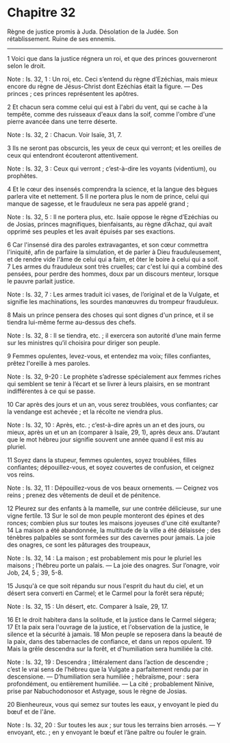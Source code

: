 # Chapitre 32

Règne de justice promis à Juda.
Désolation de la Judée.
Son rétablissement.
Ruine de ses ennemis.

***

1 Voici que dans la justice régnera un roi, et que des princes gouverneront selon le droit.

<span class="bible-note">Note : </span> Is. 32, 1 : Un roi, etc. Ceci s’entend du règne d’Ezéchias, mais mieux encore du règne de Jésus-Christ dont Ezéchias était la figure. ― Des princes ; ces princes représentent les apôtres.

2 Et chacun sera comme celui qui est à l'abri du vent, qui se cache à la tempête, comme des ruisseaux d'eaux dans la soif, comme l'ombre d'une pierre avancée dans une terre déserte.

<span class="bible-note">Note : </span> Is. 32, 2 : Chacun. Voir Isaïe, 31, 7.

3 Ils ne seront pas obscurcis, les yeux de ceux qui verront; et les oreilles de ceux qui entendront écouteront attentivement.

<span class="bible-note">Note : </span> Is. 32, 3 : Ceux qui verront ; c’est-à-dire les voyants (videntium), ou prophètes.

4 Et le cœur des insensés comprendra la science, et la langue des bègues parlera vite et nettement. 5 Il ne portera plus le nom de prince, celui qui manque de sagesse, et le frauduleux ne sera pas appelé grand ;

<span class="bible-note">Note : </span> Is. 32, 5 : Il ne portera plus, etc. Isaïe oppose le règne d’Ezéchias ou de Josias, princes magnifiques, bienfaisants, au règne d’Achaz, qui avait opprimé ses peuples et les avait épuisés par ses exactions.


6 Car l'insensé dira des paroles extravagantes, et son cœur commettra l'iniquité, afin de parfaire la simulation, et de parler à Dieu frauduleusement, et de rendre vide l'âme de celui qui a faim, et ôter le boire à celui qui a soif. 7 Les armes du frauduleux sont très cruelles; car c'est lui qui a combiné des pensées, pour perdre des hommes, doux par un discours menteur, lorsque le pauvre parlait justice.

<span class="bible-note">Note : </span> Is. 32, 7 : Les armes traduit ici vases, de l’original et de la Vulgate, et signifie les machinations, les sourdes manœuvres du trompeur frauduleux.

8 Mais un prince pensera des choses qui sont dignes d'un prince, et il se tiendra lui-même ferme au-dessus des chefs.

<span class="bible-note">Note : </span> Is. 32, 8 : Il se tiendra, etc. ; il exercera son autorité d’une main ferme sur les ministres qu’il choisira pour diriger son peuple.


9 Femmes opulentes, levez-vous, et entendez ma voix; filles confiantes, prêtez l'oreille à mes paroles.

<span class="bible-note">Note : </span> Is. 32, 9-20 : Le prophète s’adresse spécialement aux femmes riches qui semblent se tenir à l’écart et se livrer à leurs plaisirs, en se montrant indifférentes à ce qui se passe.

10 Car après des jours et un an, vous serez troublées, vous confiantes; car la vendange est achevée ; et la récolte ne viendra plus.

<span class="bible-note">Note : </span> Is. 32, 10 : Après, etc. ; c’est-à-dire après un an et des jours, ou mieux, après un et un an (comparer à Isaïe, 29, 1), après deux ans. D’autant que le mot hébreu jour signifie souvent une année quand il est mis au pluriel.

11 Soyez dans la stupeur, femmes opulentes, soyez troublées, filles confiantes; dépouillez-vous, et soyez couvertes de confusion, et ceignez vos reins.

<span class="bible-note">Note : </span> Is. 32, 11 : Dépouillez-vous de vos beaux ornements. ― Ceignez vos reins ; prenez des vêtements de deuil et de pénitence.


12 Pleurez sur des enfants à la mamelle, sur une contrée délicieuse, sur une vigne fertile. 13 Sur le sol de mon peuple monteront des épines et des ronces; combien plus sur toutes les maisons joyeuses d'une cité exultante? 14 La maison a été abandonnée, la multitude de la ville a été délaissée ; des ténèbres palpables se sont formées sur des cavernes pour jamais. La joie des onagres, ce sont les pâturages des troupeaux,

<span class="bible-note">Note : </span> Is. 32, 14 : La maison ; est probablement mis pour le pluriel les maisons ; l’hébreu porte un palais. ― La joie des onagres. Sur l’onagre, voir Job, 24, 5 ; 39, 5-8.


15 Jusqu'à ce que soit répandu sur nous l'esprit du haut du ciel, et un désert sera converti en Carmel; et le Carmel pour la forêt sera réputé;

<span class="bible-note">Note : </span> Is. 32, 15 : Un désert, etc. Comparer à Isaïe, 29, 17.

16 Et le droit habitera dans la solitude, et la justice dans le Carmel siégera; 17 Et la paix sera l'ouvrage de la justice, et l'observation de la justice, le silence et la sécurité à jamais. 18 Mon peuple se reposera dans la beauté de la paix, dans des tabernacles de confiance, et dans un repos opulent. 19 Mais la grêle descendra sur la forêt, et d'humiliation sera humiliée la cité.

<span class="bible-note">Note : </span> Is. 32, 19 : Descendra ; littéralement dans l’action de descendre ; c’est le vrai sens de l’hébreu que la Vulgate a parfaitement rendu par in descensione. ― D’humiliation sera humiliée ; hébraïsme, pour : sera profondément, ou entièrement humiliée. ― La cité ; probablement Ninive, prise par Nabuchodonosor et Astyage, sous le règne de Josias.

20 Bienheureux, vous qui semez sur toutes les eaux, y envoyant le pied du bœuf et de l'âne.

<span class="bible-note">Note : </span> Is. 32, 20 : Sur toutes les aux ; sur tous les terrains bien arrosés. ― Y envoyant, etc. ; en y envoyant le bœuf et l’âne paître ou fouler le grain.


